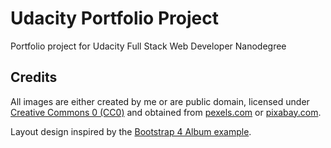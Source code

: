 # Udacity Portfolio Project
Portfolio project for Udacity Full Stack Web Developer Nanodegree

## Credits
All images are either created by me or are public domain, licensed under
[Creative Commons 0 (CC0)](https://creativecommons.org/publicdomain/zero/1.0/) and obtained from
[pexels.com](https://www.pexels.com/) or [pixabay.com](https://pixabay.com/).

Layout design inspired by the
[Bootstrap 4 Album example](https://getbootstrap.com/docs/4.0/examples/album/).